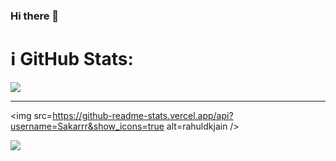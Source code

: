 ### Hi there 👋

# ℹ️ GitHub Stats:
![](https://github-readme-stats.vercel.app/api/top-langs/?username=asheshmagar&theme=light&hide_border=false&include_all_commits=true&count_private=true&layout=compact)

---
 <img src=https://github-readme-stats.vercel.app/api?username=Sakarrr&show_icons=true alt=rahuldkjain />
 
[![](https://visitcount.itsvg.in/api?id=Sakarrr&icon=0&color=0)](https://visitcount.itsvg.in)

<!--
**Sakarrr/Sakarrr** is a ✨ _special_ ✨ repository because its `README.md` (this file) appears on your GitHub profile.

Here are some ideas to get you started:

- 🔭 I’m currently working on ...
- 🌱 I’m currently learning ...
- 👯 I’m looking to collaborate on ...
- 🤔 I’m looking for help with ...
- 💬 Ask me about ...
- 📫 How to reach me: ...
- 😄 Pronouns: ...
- ⚡ Fun fact: ...
-->
